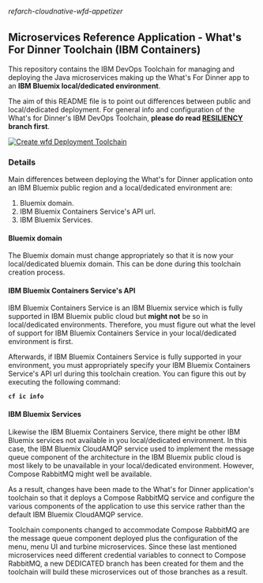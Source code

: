 ###### refarch-cloudnative-wfd-appetizer

## Microservices Reference Application - What's For Dinner Toolchain (IBM Containers)

This repository contains the IBM DevOps Toolchain for managing and deploying the Java microservices making up the What's For Dinner app to an __IBM Bluemix local/dedicated environment__.

The aim of this README file is to point out differences between public and local/dedicated deployment. For general info and configuration of the What's for Dinner's IBM DevOps Toolchain, __please do read [RESILIENCY](https://github.com/ibm-cloud-architecture/refarch-cloudnative-wfd-devops-containers/tree/RESILIENCY) branch first__.

[![Create wfd Deployment Toolchain](https://new-console.ng.bluemix.net/devops/graphics/create_toolchain_button.png)](https://new-console.ng.bluemix.net/devops/setup/deploy/?repository=https%3A//github.com/ibm-cloud-architecture/refarch-cloudnative-wfd-devops-containers.git&branch=DEDICATED)

### Details

Main differences between deploying the What's for Dinner application onto an IBM Bluemix public region and a local/dedicated environment are:

1. Bluemix domain.
2. IBM Bluemix Containers Service's API url.
3. IBM Bluemix Services.

#### Bluemix domain

The Bluemix domain must change appropriately so that it is now your local/dedicated bluemix domain. This can be done during this toolchain creation process.

#### IBM Bluemix Containers Service's API

IBM Bluemix Containers Service is an IBM Bluemix service which is fully supported in IBM Bluemix public cloud but __might not__ be so in local/dedicated environments. Therefore, you must figure out what the level of support for IBM Bluemix Containers Service in your local/dedicated environment is first.

Afterwards, if IBM Bluemix Containers Service is fully supported in your environment, you must appropriately specify your IBM Bluemix Containers Service's API url during this toolchain creation. You can figure this out by executing the following command:

**`cf ic info`**

#### IBM Bluemix Services

Likewise the IBM Bluemix Containers Service, there might be other IBM Bluemix services not available in you local/dedicated environment. In this case, the IBM Bluemix CloudAMQP service used to implement the message queue component of the architecture in the IBM Bluemix public cloud is most likely to be unavailable in your local/dedicated environment. However, Compose RabbitMQ might well be available.

As a result, changes have been made to the What's for Dinner application's toolchain so that it deploys a Compose RabbitMQ service and configure the various components of the application to use this service rather than the default IBM Bluemix CloudAMQP service.

Toolchain components changed to accommodate Compose RabbitMQ are the message queue component deployed plus the configuration of the menu, menu UI and turbine microservices. Since these last mentioned microservices need different credential variables to connect to Compose RabbitMQ, a new DEDICATED branch has been created for them and the toolchain will build these microservices out of those branches as a result.
